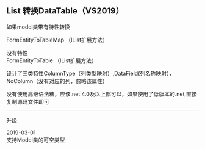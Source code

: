 List<T> 转换DataTable（VS2019）
------------------------------
如果model类带有特性转换 
 
FormEntityToTableMap    （IList<T>扩展方法）  

没有特性  
FormEntityToTable   （IList<T>扩展方法）  

设计了三类特性ColumnType（列类型映射）,DataField(列名称映射），NoColumn（没有对应的列，忽略该属性）  

没有使用高级语法糖，应该.net 4.0及以上都可以，如果使用了低版本的.net,直接复制源码文件即可

----------------------------------------------------------------------------------------------

升级

2019-03-01  
支持Model类的可空类型  





